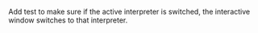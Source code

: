 Add test to make sure if the active interpreter is switched, the interactive window switches to that interpreter.
